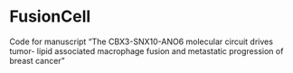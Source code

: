 # FusionCell
Code for manuscript “The CBX3-SNX10-ANO6 molecular circuit drives tumor- lipid associated macrophage fusion and metastatic progression of breast cancer”
